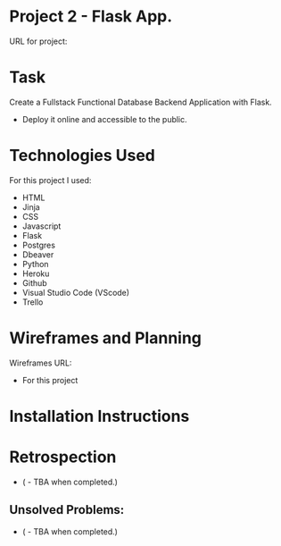 # Project 2 - Flask App.
URL for project: 


# Task
Create a Fullstack Functional Database Backend Application with Flask.

- Deploy it online and accessible to the public.


# Technologies Used
For this project I used:

- HTML
- Jinja
- CSS
- Javascript
- Flask
- Postgres
- Dbeaver
- Python
- Heroku
- Github
- Visual Studio Code (VScode)
- Trello

# Wireframes and Planning
Wireframes URL:

- For this project

# Installation Instructions



# Retrospection
- ( - TBA when completed.)


 ## Unsolved Problems:
- ( - TBA when completed.)
